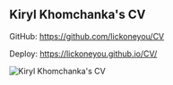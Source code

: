 ## Kiryl Khomchanka's CV

GitHub: https://github.com/lickoneyou/CV

Deploy: https://lickoneyou.github.io/CV/

![Kiryl Khomchanka's CV](https://media.licdn.com/dms/image/D562DAQHRatr4sBunTg/profile-treasury-image-shrink_800_800/0/1719818176241?e=1720429200&v=beta&t=5MjAYX6wHzZLESCwFoiJ_a3U5d80ZrjvdlGqtswWEXY)